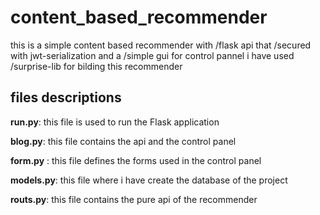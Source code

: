 # content_based_recommender
this is a simple content based recommender with /flask api that /secured with jwt-serialization and a /simple gui for control pannel i have used /surprise-lib for bilding this recommender 

## files descriptions 

**run.py**: this file is used to run the Flask application

**blog.py**: this file contains the api and the control panel 

**form.py** : this file defines the forms used in the control panel 

**models.py**: this file where i have create the database of the project 

**routs.py**: this file contains the pure api of the recommender 

